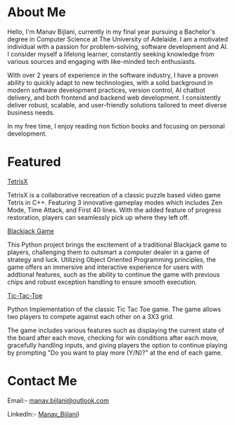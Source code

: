# About Me

Hello, I'm Manav Bijlani, currently in my final year pursuing a Bachelor's degree in Computer Science at The University of Adelaide. I am a motivated individual with a passion for problem-solving, software development and AI. I consider myself a lifelong learner, constantly seeking knowledge from various sources and engaging with like-minded tech enthusiasts.


With over 2 years of experience in the software industry, I have a proven ability to quickly adapt to new technologies, with a solid background in modern software development practices, version control, AI chatbot delivery, and both frontend and backend web development. I consistently deliver robust, scalable, and user-friendly solutions tailored to meet diverse business needs.


In my free time, I enjoy reading non fiction books and focusing on personal development.


# Featured

[TetrisX](https://github.com/Hussain5001/tetris)

TetrisX is a collaborative recreation of a classic puzzle based video game Tetris in C++. Featuring 3 innovative gameplay modes which includes Zen Mode, Time Attack, and First 40 lines. With the added feature of progress restoration, players can seamlessly pick up where they left off.


[Blackjack Game](https://github.com/ManavBijlani21/Blackjack-Game)

This Python project brings the excitement of a traditional Blackjack game to players, challenging them to outsmart a computer dealer in a game of strategy and luck. Utilizing Object Oriented Programming principles, the game offers an immersive and interactive experience for users with addtional features, such as the ability to continue the game with previous chips and robust exception handling to ensure smooth execution.


[Tic-Tac-Toe](https://github.com/ManavBijlani21/Tic-Tac-Toe)

Python Implementation of the classic Tic Tac Toe game. The game allows two players to compete against each other on a 3X3 grid.

The game includes various features such as displaying the current state of the board after each move, checking for win conditions after each move, gracefully handling inputs, and giving players the option to continue playing by prompting "Do you want to play more (Y/N)?" at the end of each game.


# Contact Me

Email:- manav.bijlani@outlook.com

LinkedIn:- [Manav_Bijlani](https://www.linkedin.com/in/manav-bijlani/))

<!---
ManavBijlani21/ManavBijlani21 is a ✨ special ✨ repository because its `README.md` (this file) appears on your GitHub profile.
You can click the Preview link to take a look at your changes.
--->
